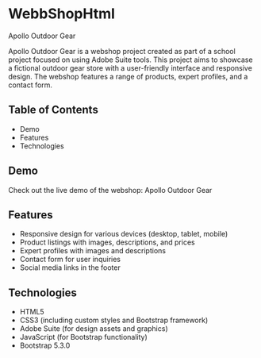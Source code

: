 # WebbShopHtml

Apollo Outdoor Gear

Apollo Outdoor Gear is a webshop project created as part of a school project focused on using Adobe Suite tools.
This project aims to showcase a fictional outdoor gear store with a user-friendly interface and responsive design.
The webshop features a range of products, expert profiles, and a contact form.

## Table of Contents

- Demo
- Features
- Technologies

## Demo

Check out the live demo of the webshop: Apollo Outdoor Gear

## Features

- Responsive design for various devices (desktop, tablet, mobile)
- Product listings with images, descriptions, and prices
- Expert profiles with images and descriptions
- Contact form for user inquiries
- Social media links in the footer

## Technologies

- HTML5
- CSS3 (including custom styles and Bootstrap framework)
- Adobe Suite (for design assets and graphics)
- JavaScript (for Bootstrap functionality)
- Bootstrap 5.3.0
